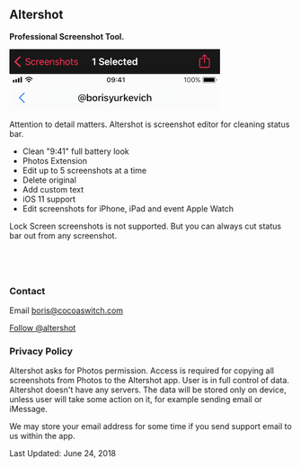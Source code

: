 ## Altershot
**Professional Screenshot Tool.**

<img src="/images/altershot-bar.png" srcset="/images/altershot-bar_2x.png 2x" alt="status bar with time 9:41 and full battery" style="width: 375px; height:108px;">

<p>
	Attention to detail matters. Altershot is screenshot editor 
	for cleaning status bar.
</p>
<ul>
	<li>Clean "9:41" full battery look</li>
	<li>Photos Extension</li>
	<li>Edit up to 5 screenshots at a time </li>
	<li>Delete original</li>
	<li>Add custom text</li>
	<li>iOS 11 support</li>
	<li>Edit screenshots for iPhone, iPad and event Apple Watch</li>
</ul>
<p>
	Lock Screen screenshots is not supported. 
	But you can always cut status bar out from any screenshot.
</p>

<a href="https://geo.itunes.apple.com/us/app/altershot-screenshot-editor/id911930618?mt=8&at=1010l4GJ" style="display:inline-block;overflow:hidden;background:url(https://linkmaker.itunes.apple.com/images/badges/en-us/badge_appstore-lrg.svg) no-repeat;width:165px;height:40px;"></a>

<h3 id="support">Contact</h3>

<p>
	Email <a href="mailto:boris@cocoaswitch.com">boris@cocoaswitch.com</a>
</p>

<a href="https://twitter.com/altershot">Follow @altershot</a> 

<h3 id="policy">Privacy Policy</h3>
<p>
	Altershot asks for Photos permission. Access is required for 
	copying all screenshots from Photos to the Altershot app. 
	User is in full control of data. Altershot doesn't have any 
	servers. The data will be stored only on device, unless user 
	will take some action on it, for example sending email or iMessage.
</p>
<p>
	We may store your email address for some time if you send 
	support email to us within the app.
</p>
<p>
	Last Updated: June 24, 2018
</p>
